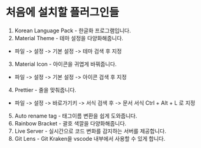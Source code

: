 # 처음에 설치할 플러그인들

1. Korean Language Pack - 한글화 프로그램입니다.
2. Material Theme - 테마 설정을 다양화해줍니다.

- 파일 -> 설정 -> 기본 설정 -> 테마 검색 후 지정

3. Material Icon - 아이콘을 귀엽게 바꿔줍니다.

- 파일 -> 설정 -> 기본 설정 -> 아이콘 검색 후 지정

4. Prettier - 줄을 맞춰줍니다.

- 파일 -> 설정 -> 바로가기키 -> 서식 검색 후 -> 문서 서식 Ctrl + Alt + L 로 지정

5. Auto rename tag - 태그이름 변환을 쉽게 도와줍니다.
6. Rainbow Bracket - 괄호 색깔을 다양화해줍니다.
7. Live Server - 실시간으로 코드 변화를 감지하는 서버를 제공합니다.
8. Git Lens - Git Kraken을 vscode 내부에서 사용할 수 있게 합니다.
